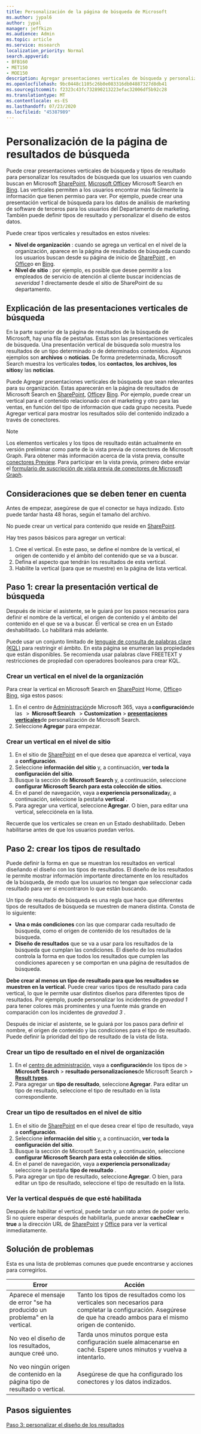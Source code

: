 ```yaml
---
title: Personalización de la página de búsqueda de Microsoft
ms.author: jypal6
author: jypal
manager: jeffkizn
ms.audience: Admin
ms.topic: article
ms.service: mssearch
localization_priority: Normal
search.appverid:
- BFB160
- MET150
- MOE150
description: Agregar presentaciones verticales de búsqueda y personalizar los resultados de la búsqueda
ms.openlocfilehash: 9bc0448c1105c26b0e083316db04887327d8db41
ms.sourcegitcommit: f2323c43fc732890213223efac32006df5b92c28
ms.translationtype: MT
ms.contentlocale: es-ES
ms.lasthandoff: 07/23/2020
ms.locfileid: "45387989"
---
```

# <a name="customize-the-search-results-page"></a>Personalización de la página de resultados de búsqueda

Puede crear presentaciones verticales de búsqueda y tipos de resultado para personalizar los resultados de búsqueda que los usuarios ven cuando buscan en Microsoft [SharePoint](https://sharepoint.com/), [Microsoft Office](https://office.com)y Microsoft Search en [Bing](https://bing.com). Las verticales permiten a los usuarios encontrar más fácilmente la información que tienen permiso para ver. Por ejemplo, puede crear una presentación vertical de búsqueda para los datos de análisis de marketing de software de terceros para los usuarios del Departamento de marketing. También puede definir tipos de resultado y personalizar el diseño de estos datos.  

Puede crear tipos verticales y resultados en estos niveles:

- **Nivel de organización** : cuando se agrega un vertical en el nivel de la organización, aparece en la página de resultados de búsqueda cuando los usuarios buscan desde su página de inicio de [SharePoint](https://sharepoint.com/) , en [Office](https://office.com)o en [Bing](https://bing.com).
- **Nivel de sitio** : por ejemplo, es posible que desee permitir a los empleados de servicio de atención al cliente buscar incidencias de *severidad 1* directamente desde el sitio de SharePoint de su departamento.

## <a name="search-verticals-explained"></a>Explicación de las presentaciones verticales de búsqueda

En la parte superior de la página de resultados de la búsqueda de Microsoft, hay una fila de pestañas. Estas son las presentaciones verticales de búsqueda. Una presentación vertical de búsqueda solo muestra los resultados de un tipo determinado o de determinados contenidos. Algunos ejemplos son **archivos** o **noticias**. De forma predeterminada, Microsoft Search muestra los verticales **todos**, los **contactos**, **los archivos, los** **sitios**y las **noticias**.  

Puede Agregar presentaciones verticales de búsqueda que sean relevantes para su organización. Estas aparecerán en la página de resultados de Microsoft Search en [SharePoint](https://sharepoint.com/), [Office](https://Office.com)y [Bing](https://bing.com). Por ejemplo, puede crear un vertical para el contenido relacionado con el marketing y otro para las ventas, en función del tipo de información que cada grupo necesita. Puede Agregar vertical para mostrar los resultados sólo del contenido indizado a través de conectores.  

>[!NOTE]
> Los elementos verticales y los tipos de resultado están actualmente en versión preliminar como parte de la vista previa de conectores de Microsoft Graph. Para obtener más información acerca de la vista previa, consulte [conectores Preview](connectors-preview.md). Para participar en la vista previa, primero debe enviar el [formulario de suscripción de vista previa de conectores de Microsoft Graph](https://forms.office.com/Pages/ResponsePage.aspx?id=v4j5cvGGr0GRqy180BHbRxWYgu82J_RFnMMATAS6_chUNVYwNU1CMDNZUDBSSDZKWVo2RDJDRjRLQi4u).

## <a name="things-to-consider"></a>Consideraciones que se deben tener en cuenta

Antes de empezar, asegúrese de que el conector se haya indizado. Esto puede tardar hasta 48 horas, según el tamaño del archivo.

No puede crear un vertical para contenido que reside en [SharePoint](https://sharepoint.com/).

Hay tres pasos básicos para agregar un vertical:

1. Cree el vertical. En este paso, se define el nombre de la vertical, el origen de contenido y el ámbito del contenido que se va a buscar.
2. Defina el aspecto que tendrán los resultados de esta vertical.  
3. Habilite la vertical (para que se muestre) en la página de lista vertical.

## <a name="step-1-create-the-search-vertical"></a>Paso 1: crear la presentación vertical de búsqueda

Después de iniciar el asistente, se le guiará por los pasos necesarios para definir el nombre de la vertical, el origen de contenido y el ámbito del contenido en el que se va a buscar. El vertical se crea en un Estado deshabilitado. Lo habilitará más adelante.

Puede usar un conjunto limitado de [lenguaje de consulta de palabras clave (KQL)](https://docs.microsoft.com/sharepoint/dev/general-development/keyword-query-language-kql-syntax-reference) para restringir el ámbito. En esta página se enumeran las propiedades que están disponibles. Se recomienda usar palabras clave FREETEXT y restricciones de propiedad con operadores booleanos para crear KQL.

### <a name="create-a-vertical-at-the-organization-level"></a>Crear un vertical en el nivel de la organización

Para crear la vertical en Microsoft Search en [SharePoint](https://sharepoint.com/) Home, [Office](https://office.com)o [Bing](https://bing.com), siga estos pasos:

1. En el centro de [Administración](https://admin.microsoft.com)de Microsoft 365, vaya a **configuración**de las   >  **Microsoft Search**   >  **Customization**  >  [**presentaciones verticales**](https://admin.microsoft.com/Adminportal/Home#/MicrosoftSearch/verticals)de personalización de Microsoft Search.
1. Seleccione **Agregar** para empezar.  

### <a name="create-a-vertical-at-the-site-level"></a>Crear un vertical en el nivel de sitio

1. En el sitio de [SharePoint](https://sharepoint.com/) en el que desea que aparezca el vertical, vaya a **configuración**.
1. Seleccione **información del sitio** y, a continuación, **ver toda la configuración del sitio**.
1. Busque la sección de **Microsoft Search** y, a continuación, seleccione **configurar Microsoft Search para esta colección de sitios**.
1. En el panel de navegación, vaya a **experiencia personalizada**y, a continuación, seleccione la pestaña **vertical** .
1. Para agregar una vertical, seleccione **Agregar**.
  O bien, para editar una vertical, selecciónela en la lista.

Recuerde que los verticales se crean en un Estado deshabilitado. Deben habilitarse antes de que los usuarios puedan verlos.

## <a name="step-2-create-the-result-types"></a>Paso 2: crear los tipos de resultado

Puede definir la forma en que se muestran los resultados en vertical diseñando el diseño con los tipos de resultados. El diseño de los resultados le permite mostrar información importante directamente en los resultados de la búsqueda, de modo que los usuarios no tengan que seleccionar cada resultado para ver si encontraron lo que están buscando.

Un tipo de resultado de búsqueda es una regla que hace que diferentes tipos de resultados de búsqueda se muestren de manera distinta. Consta de lo siguiente:

- **Una o más condiciones** con las que comparar cada resultado de búsqueda, como el origen de contenido de los resultados de la búsqueda.  
- **Diseño de resultados** que se va a usar para los resultados de la búsqueda que cumplan las condiciones. El diseño de los resultados controla la forma en que todos los resultados que cumplen las condiciones aparecen y se comportan en una página de resultados de búsqueda.

**Debe crear al menos un tipo de resultado para que los resultados se muestren en la vertical.** Puede crear varios tipos de resultado para cada vertical, lo que le permite usar distintos diseños para diferentes tipos de resultados. Por ejemplo, puede personalizar los incidentes de *gravedad 1* para tener colores más prominentes y una fuente más grande en comparación con los incidentes de *gravedad 3* .

Después de iniciar el asistente, se le guiará por los pasos para definir el nombre, el origen de contenido y las condiciones para el tipo de resultado. Puede definir la prioridad del tipo de resultado de la vista de lista.
  
### <a name="create-a-result-type-at-the-organization-level"></a>Crear un tipo de resultado en el nivel de organización

1. En el [centro de administración](https://admin.microsoft.com), vaya a **configuración**de los tipos de  >  **Microsoft Search**  >  **resultado personalizaciones**de Microsoft Search  >  [**Result types**](https://admin.microsoft.com/Adminportal/Home#/MicrosoftSearch/resulttypes).
1. Para agregar un **tipo de resultado**, seleccione **Agregar**. Para editar un tipo de resultado, seleccione el tipo de resultado en la lista correspondiente.

### <a name="create-a-results-type-at-the-site-level"></a>Crear un tipo de resultados en el nivel de sitio

1. En el sitio de [SharePoint](https://sharepoint.com/) en el que desea crear el tipo de resultado, vaya a **configuración**.
1. Seleccione **información del sitio** y, a continuación, **ver toda la configuración del sitio**.
1. Busque la sección de Microsoft Search y, a continuación, seleccione **configurar Microsoft Search para esta colección de sitios**.
1. En el panel de navegación, vaya a **experiencia personalizada**y seleccione la pestaña **tipo de resultado** .
2. Para agregar un tipo de resultado, seleccione **Agregar**.  O bien, para editar un tipo de resultado, seleccione el tipo de resultado en la lista.

### <a name="view-the-vertical-after-its-enabled"></a>Ver la vertical después de que esté habilitada

Después de habilitar el vertical, puede tardar un rato antes de poder verlo. Si no quiere esperar después de habilitarla, puede anexar **cacheClear = true** a la dirección URL de [SharePoint](https://sharepoint.com/) y [Office](https://office.com) para ver la vertical inmediatamente.

## <a name="troubleshooting"></a>Solución de problemas

Esta es una lista de problemas comunes que puede encontrarse y acciones para corregirlos.

|Error  |Acción  |
|---------|---------|
| Aparece el mensaje de error "se ha producido un problema" en la vertical. | Tanto los tipos de resultados como los verticales son necesarios para completar la configuración. Asegúrese de que ha creado ambos para el mismo origen de contenido. |
| No veo el diseño de los resultados, aunque creé uno. | Tarda unos minutos porque esta configuración suele almacenarse en caché. Espere unos minutos y vuelva a intentarlo.        |
| No veo ningún origen de contenido en la página tipo de resultado o vertical. | Asegúrese de que ha configurado los conectores y los datos indizados.   |

## <a name="next-steps"></a>Pasos siguientes

[Paso 3: personalizar el diseño de los resultados](customize-results-layout.md)
